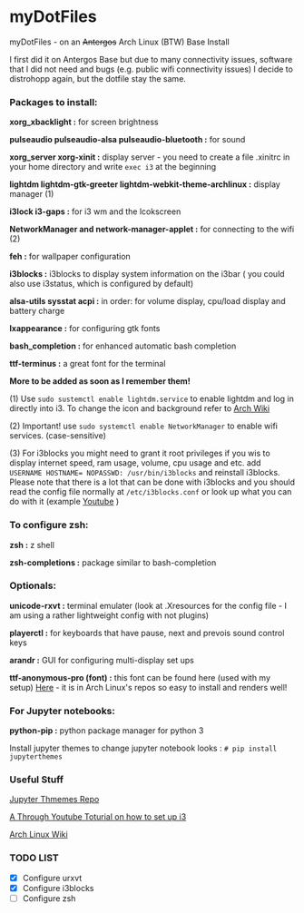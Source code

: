 # myDotFiles
myDotFiles - on an ~~Antergos~~ Arch Linux (BTW) Base Install

I first did it on Antergos Base but due to many connectivity issues, software that I did not need and bugs (e.g. public wifi connectivity issues) I decide to distrohopp again, but the dotfile stay the same.

### Packages to install:
 __xorg_xbacklight :__ for screen brightness
 
 __pulseaudio pulseaudio-alsa pulseaudio-bluetooth :__ for sound
 
 __xorg_server xorg-xinit :__ display server - you need to create a file .xinitrc  in your home directory and write `exec i3` at the beginning
 
 __lightdm lightdm-gtk-greeter lightdm-webkit-theme-archlinux :__ display manager (1) 
 
 __i3lock i3-gaps :__ for i3 wm and the lcokscreen
 
 __NetworkManager and network-manager-applet :__ for connecting to the wifi  (2) 
 
 __feh :__ for wallpaper configuration
 
 __i3blocks :__ i3blocks to display system information on the i3bar ( you could also use i3status, which is configured by default)
 
 __alsa-utils sysstat acpi :__ in order: for volume display, cpu/load display and battery charge
 
 __lxappearance :__ for configuring gtk fonts
 
 __bash_completion :__ for enhanced automatic bash completion
 
 __ttf-terminus :__ a great font for the terminal
 
 __More to be added as soon as I remember them!__
 
(1) Use `sudo sustemctl enable lightdm.service` to enable lightdm and log in directly into i3. 
To change the icon and background refer to [Arch Wiki](https://wiki.archlinux.org/index.php/LightDM#Changing_background_images/colors)

(2) Important! use `sudo systemctl enable NetworkManager` to enable wifi services. (case-sensitive)

(3) For i3blocks you might need to grant it root privileges if you wis to display internet speed, ram usage, volume, cpu usage and etc. add `USERNAME HOSTNAME= NOPASSWD: /usr/bin/i3blocks` and reinstall i3blocks.
Please note that there is a lot that can be done with i3blocks and you should read the config file normally at `/etc/i3blocks.conf` or look up what you can do with it (example [Youtube](https://www.youtube.com/watch?v=ARKIwOlazKI&t=2218s) ) 

### To configure zsh:
__zsh :__ z shell

__zsh-completions :__ package similar to bash-completion 

### Optionals:
__unicode-rxvt :__ terminal emulater (look at .Xresources for the config file - I am using a rather lightweight config with not plugins)

__playerctl :__ for keyboards that have pause, next and prevois sound control keys

__arandr :__ GUI for configuring multi-display set ups

__ttf-anonymous-pro (font) :__ this font can be found here (used with my setup) [Here](https://www.marksimonson.com/fonts/view/anonymous-pro) - it is in Arch Linux's repos so easy to install and renders well!


### For Jupyter notebooks:
__python-pip :__ python package manager for python 3 

Install jupyter themes to change jupyter notebook looks : `# pip install jupyterthemes` 

### Useful Stuff ###
[Jupyter Thmemes Repo](https://github.com/dunovank/jupyter-themes)

[A Through Youtube Toturial on how to set up i3](https://www.youtube.com/watch?v=j1I63wGcvU4&list=RDQMLVYOkGX99sA&start_radio=1)

[Arch Linux Wiki](https://wiki.archlinux.org/) 


### TODO LIST ###
- [X] Configure urxvt
- [X] Configure i3blocks
- [ ] Configure zsh
